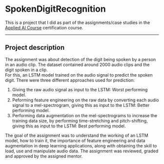 # SpokenDigitRecognition

This is a project that I did as part of the assignments/case studies in the [Applied AI Course](https://www.appliedaicourse.com/) certification course.<br>
___
## Project description
The assignment was about detection of the digit being spoken by a person in an audio clip. The dataset contained around 2000 audio clips and the digit spoken in a clip.<br>
For this, an LSTM model trained on the audio signal to predict the spoken digit. There were three different approaches used for prediction:
1. Giving the raw audio signal as input to the LSTM: Worst performing model.
2. Peforming feature engineering on the raw data by converting each audio signal to a mel-spectrogram, giving this as input to the LSTM: Better performing model.
3. Performing data augmentation on the mel-spectrograms to increase the training data size, by performing time-stretching and pitch-shifting, giving this as input to the LSTM: Best performing model.

The goal of the assignment was to understand the working of an LSTM model, how to train it, the importance of feature engineering and data augmentation in deep learning applications, along with obtaining the skill to load, use and manipulate audio data.
The assignment was reviewed, graded and approved by the assigned mentor.
